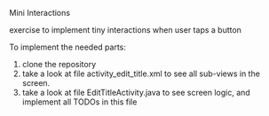 Mini Interactions

 exercise to implement tiny interactions when user taps a button

To implement the needed parts:

1. clone the repository
2. take a look at file activity_edit_title.xml to see all sub-views in the screen.
3. take a look at file EditTitleActivity.java to see screen logic, and implement all TODOs in this file
